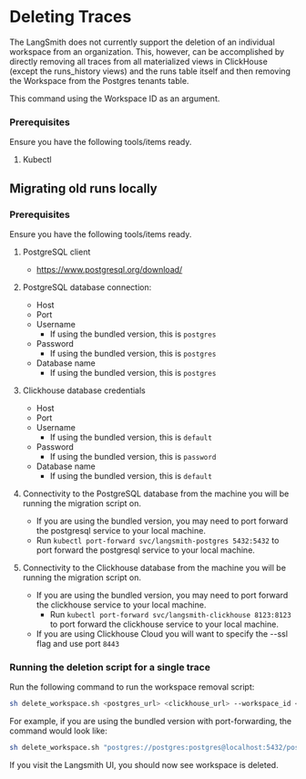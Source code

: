 # Deleting Traces

The LangSmith does not currently support the deletion of an individual workspace from an organization.  This, however, can be accomplished by directly removing all traces from all materialized views in ClickHouse (except the runs_history views) and the runs table itself and then removing the Workspace from the Postgres tenants table.

This command using the Workspace ID as an argument.

### Prerequisites

Ensure you have the following tools/items ready.

1. Kubectl 

## Migrating old runs locally

### Prerequisites

Ensure you have the following tools/items ready.

1. PostgreSQL client
    - https://www.postgresql.org/download/

2. PostgreSQL database connection:
    - Host
    - Port
    - Username
      - If using the bundled version, this is `postgres`
    - Password
      - If using the bundled version, this is `postgres`
    - Database name
      - If using the bundled version, this is `postgres`

3. Clickhouse database credentials
   - Host
   - Port
   - Username
     - If using the bundled version, this is `default`
   - Password
     - If using the bundled version, this is `password`
   - Database name
     - If using the bundled version, this is `default`
    
4. Connectivity to the PostgreSQL database from the machine you will be running the migration script on.
   - If you are using the bundled version, you may need to port forward the postgresql service to your local machine.
   - Run `kubectl port-forward svc/langsmith-postgres 5432:5432` to port forward the postgresql service to your local machine.

5. Connectivity to the Clickhouse database from the machine you will be running the migration script on.
   - If you are using the bundled version, you may need to port forward the clickhouse service to your local machine.
     - Run `kubectl port-forward svc/langsmith-clickhouse 8123:8123` to port forward the clickhouse service to your local machine.
   - If you are using Clickhouse Cloud you will want to specify the --ssl flag and use port `8443`

### Running the deletion script for a single trace

Run the following command to run the workspace removal script:

```bash
sh delete_workspace.sh <postgres_url> <clickhouse_url> --workspace_id <workspace_id> 
```

For example, if you are using the bundled version with port-forwarding, the command would look like:

```bash
sh delete_workspace.sh "postgres://postgres:postgres@localhost:5432/postgres" "clickhouse://default:password@localhost:8123/default" --workspace_id 4ec70ec7-0808-416a-b836-7100aeec934b
```

If you visit the Langsmith UI, you should now see workspace is deleted.

